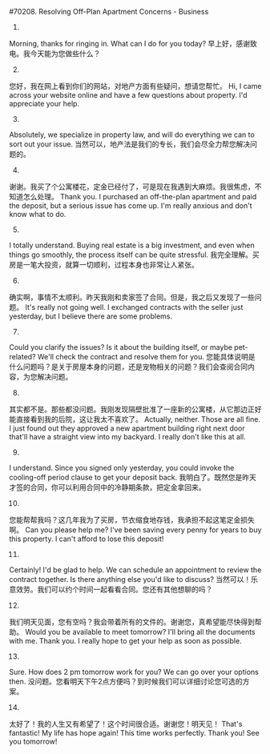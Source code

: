#70208. Resolving Off-Plan Apartment Concerns - Business

1.
Morning, thanks for ringing in. What can I do for you today?
早上好，感谢致电。我今天能为您做些什么？

2.
您好，我在网上看到你们的网站，对地产方面有些疑问，想请您帮忙。
Hi, I came across your website online and have a few questions about property. I'd appreciate your help.

3.
Absolutely, we specialize in property law, and will do everything we can to sort out your issue.
当然可以，地产法是我们的专长，我们会尽全力帮您解决问题的。

4.
谢谢。我买了个公寓楼花，定金已经付了，可是现在我遇到大麻烦。我很焦虑，不知道怎么处理。
Thank you. I purchased an off-the-plan apartment and paid the deposit, but a serious issue has come up. I'm really anxious and don't know what to do.

5.
I totally understand. Buying real estate is a big investment, and even when things go smoothly, the process itself can be quite stressful.
我完全理解。买房是一笔大投资，就算一切顺利，过程本身也非常让人紧张。

6.
确实啊，事情不太顺利。昨天我刚和卖家签了合同。但是，我之后又发现了一些问题。
It's really not going well. I exchanged contracts with the seller just yesterday, but I believe there are some problems.

7.
Could you clarify the issues? Is it about the building itself, or maybe pet-related? We'll check the contract and resolve them for you.
您能具体说明是什么问题吗？是关于房屋本身的问题，还是宠物相关的问题？我们会查阅合同内容，为您解决问题。

8.
其实都不是。那些都没问题。我刚发现隔壁批准了一座新的公寓楼，从它那边正好能直接看到我的后院，这让我太不喜欢了。
Actually, neither. Those are all fine. I just found out they approved a new apartment building right next door that'll have a straight view into my backyard. I really don't like this at all.

9.
I understand. Since you signed only yesterday, you could invoke the cooling-off period clause to get your deposit back.
我明白了。既然您是昨天才签的合同，你可以利用合同中的冷静期条款，把定金拿回来。

10.
您能帮帮我吗？这几年我为了买房，节衣缩食地存钱，我承担不起这笔定金损失啊。
Can you please help me? I've been saving every penny for years to buy this property. I can't afford to lose this deposit!

11.
Certainly! I'd be glad to help. We can schedule an appointment to review the contract together. Is there anything else you'd like to discuss?
当然可以！乐意效劳。我们可以约个时间一起看看合同。您还有其他想聊的吗？

12.
我们明天见面，您有空吗？我会带着所有的文件的。谢谢您，真希望能尽快得到帮助。
Would you be available to meet tomorrow? I'll bring all the documents with me. Thank you. I really hope to get your help as soon as possible.

13.
Sure. How does 2 pm tomorrow work for you? We can go over your options then.
没问题。您看明天下午2点方便吗？到时候我们可以详细讨论您可选的方案。

14.
太好了！我的人生又有希望了！这个时间很合适。谢谢您！明天见！
That's fantastic! My life has hope again! This time works perfectly. Thank you! See you tomorrow!